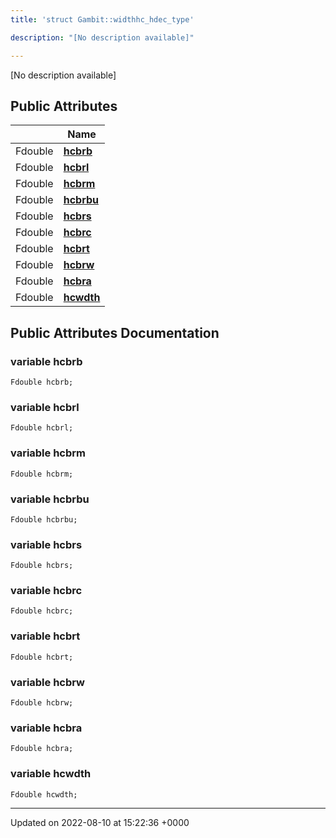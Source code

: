 ```yaml
---
title: 'struct Gambit::widthhc_hdec_type'

description: "[No description available]"

---
```









[No description available]

## Public Attributes

|                | Name           |
| -------------- | -------------- |
| Fdouble | **[hcbrb](/documentation/code/gambit_2.2/classes/structgambit_1_1widthhc__hdec__type/#variable-hcbrb)**  |
| Fdouble | **[hcbrl](/documentation/code/gambit_2.2/classes/structgambit_1_1widthhc__hdec__type/#variable-hcbrl)**  |
| Fdouble | **[hcbrm](/documentation/code/gambit_2.2/classes/structgambit_1_1widthhc__hdec__type/#variable-hcbrm)**  |
| Fdouble | **[hcbrbu](/documentation/code/gambit_2.2/classes/structgambit_1_1widthhc__hdec__type/#variable-hcbrbu)**  |
| Fdouble | **[hcbrs](/documentation/code/gambit_2.2/classes/structgambit_1_1widthhc__hdec__type/#variable-hcbrs)**  |
| Fdouble | **[hcbrc](/documentation/code/gambit_2.2/classes/structgambit_1_1widthhc__hdec__type/#variable-hcbrc)**  |
| Fdouble | **[hcbrt](/documentation/code/gambit_2.2/classes/structgambit_1_1widthhc__hdec__type/#variable-hcbrt)**  |
| Fdouble | **[hcbrw](/documentation/code/gambit_2.2/classes/structgambit_1_1widthhc__hdec__type/#variable-hcbrw)**  |
| Fdouble | **[hcbra](/documentation/code/gambit_2.2/classes/structgambit_1_1widthhc__hdec__type/#variable-hcbra)**  |
| Fdouble | **[hcwdth](/documentation/code/gambit_2.2/classes/structgambit_1_1widthhc__hdec__type/#variable-hcwdth)**  |

## Public Attributes Documentation

### variable hcbrb

```
Fdouble hcbrb;
```


### variable hcbrl

```
Fdouble hcbrl;
```


### variable hcbrm

```
Fdouble hcbrm;
```


### variable hcbrbu

```
Fdouble hcbrbu;
```


### variable hcbrs

```
Fdouble hcbrs;
```


### variable hcbrc

```
Fdouble hcbrc;
```


### variable hcbrt

```
Fdouble hcbrt;
```


### variable hcbrw

```
Fdouble hcbrw;
```


### variable hcbra

```
Fdouble hcbra;
```


### variable hcwdth

```
Fdouble hcwdth;
```


-------------------------------

Updated on 2022-08-10 at 15:22:36 +0000
